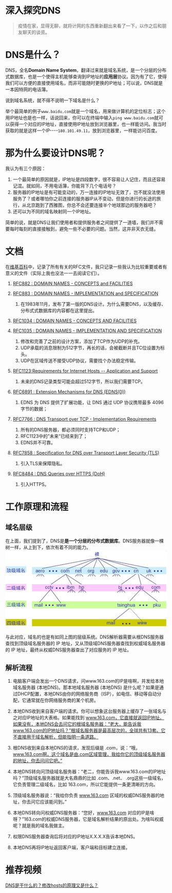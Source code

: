 # 深入探究DNS
> 疫情在家，显得无聊，就将计网的东西重新翻出来看了一下，以作之后和朋友聊天的谈资。

# DNS是什么？
DNS，全名**Domain Name System**，翻译过来就是域名系统，是一个分层的分布式数据库，也是一个使得主机能够查询到IP地址的**应用层**协议。因为有了它，使得我们可以方便的直接使用域名，而非可能随时更换的IP地址；可以说，DNS就是一本因特网的电话簿。

说到域名系统，就不得不说明一下域名是什么？

举个最简单的例子`www.baidu.com`就是一个域名，用来做计算机的定位标志；这个用IP地址也是也一样，话说回来，你可以在终端中输入`ping www.baidu.com`就可以获得一个对应的IP地址，直接使用IP地址放到浏览器里，也一样能访问。我当时获取的就是这样一个IP----`180.101.49.11`，放到浏览器里，一样能访问百度。

# 那为什么要设计DNS呢？
我认为有三个原因：

1. 一个最简单的原因就是，IP地址是四段数字，很不容易让人记住，而且还容易记混。就如同，不用电话簿，你能背下几个电话号？
2. 服务器的IP地址是有可能变动的，万一连接的IP地址无效了，岂不就没法使用服务了？或者哪怕你之前连接的服务器IP从不变动，但是你进行的长途的旅行，从北京跑到了西雅图，你总不会还要连接半个地球那边的服务器吧？
3. 还可以为不同的域名映射同一个IP地址。

简单的说，就是DNS让我们使用者和提供服务者之间提供了一道墙，我们并不需要每时每刻的直接接触到，避免一些不必要的问题。当然，这并非天衣无缝。
# 文档
在[维基百科](https://en.wikipedia.org/wiki/Domain_Name_System)中，记录了所有有关的RFC文件，我只记录一些我认为比较重要或者有意义的文件（实际上我也没法一一去阅读它们）。

1. [RFC882 : DOMAIN NAMES - CONCEPTS and FACILITIES](https://tools.ietf.org/html/rfc882)
2. [RFC883 : DOMAIN NAMES - IMPLEMENTATION and SPECIFICATION](https://tools.ietf.org/html/rfc883)
    1. 在1983年11月，发布了第一版的DNS设计。为什么需要DNS，以及缓存、分布式式数据库的内容都在这里提出。
3. [RFC1034 : DOMAIN NAMES - CONCEPTS AND FACILITIES](https://tools.ietf.org/html/rfc1034)
4. [RFC1035 : DOMAIN NAMES - IMPLEMENTATION AND SPECIFICATION](https://tools.ietf.org/html/rfc1035)
    1. 修改和完善了之前的设计方案，添加了TCP作为UDP的补充。
    2. UDP承载的消息限制为512字节，再长的话，会被截断并且TC位设置为标头。
    3. UDP在区域传送不接受UDP协议，需要找个办法稳定传输。

5. [RFC1123:Requirements for Internet Hosts -- Application and Support](https://tools.ietf.org/html/rfc1123)
    1. 未来的DNS记录类型可能会超过512字节，所以我们需要TCP。

6. [RFC6891 : Extension Mechanisms for DNS (EDNS(0))](https://tools.ietf.org/html/rfc6891)
    1. EDNS 为 DNS 提供了扩展功能，让 DNS 通过 UDP 协议携带最多 4096 字节的数据；
7. [RFC7766 : DNS Transport over TCP - Implementation Requirements](https://tools.ietf.org/html/rfc7766)
    1. 所有的DNS服务器，都必须同时支持TCP和UDP；
    2. RFC1123中的”未来“已经来到了；
    3. EDNS并不可靠。
8. [RFC7858 : Specification for DNS over Transport Layer Security (TLS)](https://tools.ietf.org/html/rfc7858)
    1. 引入TLS来保障隐私。
9. [RFC8484 : DNS Queries over HTTPS (DoH)](https://tools.ietf.org/html/rfc8484)
    1. 引入HTTPS。

# 工作原理和流程
## 域名层级
在上面，我们提到了，DNS是**是一个分层的分布式数据库**。DNS服务器就像一棵树一样，从上到下，依次有着不同的能力。
![](https://github.com/BiBoyang/BoyangBlog/blob/master/Image/NetWork_01.png?raw=true)

与此对应，域名的也是有如同上图的层级系统。DNS解析器需要从根DNS服务器查找到顶级域名服务器的 IP 地址，又从顶级域DNS服务器查找到权威域名服务器的 IP 地址，最终从权威DNS服务器查出了对应服务的 IP 地址。

## 解析流程



1. 电脑客户端会发出一个DNS请求，问www.163.com的IP是啥啊，并发给本地域名服务器 (本地DNS)。那本地域名服务器 (本地DNS) 是什么呢？如果是通过DHCP配置，本地DNS由你的网络服务商（ISP），如电信、移动等自动分配，它通常就在你网络服务商的某个机房。

2. 本地DNS收到来自客户端的请求。你可以想象这台服务器上缓存了一张域名与之对应IP地址的大表格。如果能找到 www.163.com，它直接就返回IP地址。如果没有，本地DNS会去问它的根域名服务器：“老大，能告诉我www.163.com的IP地址吗？”根域名服务器是最高层次的，全球共有13套。它不直接用于域名解析，但能指明一条道路。

3. 根DNS收到来自本地DNS的请求，发现后缀是 .com，说：“哦，www.163.com啊，这个域名是由.com区域管理，我给你它的顶级域名服务器的地址，你去问问它吧。”

4. 本地DNS转向问顶级域名服务器：“老二，你能告诉我www.163.com的IP地址吗？”顶级域名服务器就是大名鼎鼎的比如 .com、.net、 .org这些一级域名，它负责管理二级域名，比如 163.com，所以它能提供一条更清晰的方向。

5. 顶级域名服务器说：“我给你负责 www.163.com 区域的权威DNS服务器的地址，你去问它应该能问到。”

6. 本地DNS转向问权威DNS服务器：“您好，www.163.com 对应的IP是啥呀？”163.com的权威DNS服务器，它是域名解析结果的原出处。为啥叫权威呢？就是我的域名我做主。

7. 权限DNS服务器查询后将对应的IP地址X.X.X.X告诉本地DNS。

8. 本地DNS再将IP地址返回客户端，客户端和目标建立连接。








# 推荐视频
[DNS是干什么的？修改hosts的原理又是什么？](https://www.bilibili.com/video/BV1Yx411p7KD?from=search&seid=12510614532257440386)
